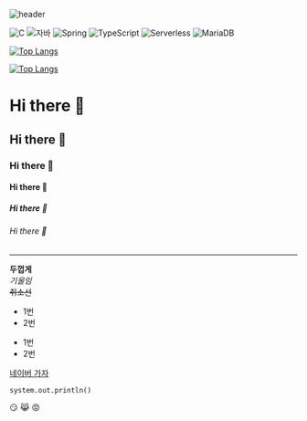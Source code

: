 ![header](https://capsule-render.vercel.app/api?type=waving&color=timeGradient&height=450&section=header&desc=자바%20전문가%20(예정)&descSize=12&&descAlign=80&descAlignY=70&text=자바%20맨&fontSize=80&textBg=random&animation=scaleIn)


![C](https://img.shields.io/badge/-C-123456?style=flat-square&logo=C&logoColor=black)
![자바](https://img.shields.io/badge/-자바-007396?style=flat&logo=Java&logoColor=ffffff)
![Spring](https://img.shields.io/badge/-Spring-6DB33F?style=for-the-badge&logo=Spring&logoColor=white)
![TypeScript](https://img.shields.io/badge/-TypeScript-3178C6?style=flat-square&logo=TypeScript&logoColor=white)
![Serverless](https://img.shields.io/badge/-Serverless-FD5750?style=flat-square&logo=Serverless&logoColor=magenta)
![MariaDB](https://img.shields.io/badge/-MariaDB-1F305F?style=flat-square&logo=mariadb&logoColor=white)



[![Top Langs](https://github-readme-stats.vercel.app/api/top-langs/?username=dddo3421)](https://github.com/깃허브아이디/github-readme-stats)

[![Top Langs](https://github-readme-stats.vercel.app/api/top-langs/?username=dddo3421&layout=compact)](https://github.com/dddo3421/github-readme-stats)

# Hi there 👋
## Hi there 👋
### Hi there 👋
#### Hi there 👋
##### Hi there 👋
###### Hi there 👋
---

**두껍게**<br>
*기울임*<Br>
~~취소선~~<br>

* 1번
* 2번
- 1번
- 2번

[네이버 가자](naver.com) 

```
system.out.println()
```

😏
😹
😡

